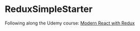 # ReduxSimpleStarter

Following along the Udemy course: [Modern React with Redux](https://www.udemy.com/react-redux/)
